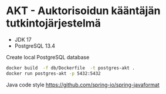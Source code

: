 # AKT - Auktorisoidun kääntäjän tutkintojärjestelmä

- JDK 17
- PostgreSQL 13.4

Create local PostgreSQL database

```sh
docker build  -f db/Dockerfile  -t postgres-akt .
docker run postgres-akt -p 5432:5432
```

Java code style https://github.com/spring-io/spring-javaformat
